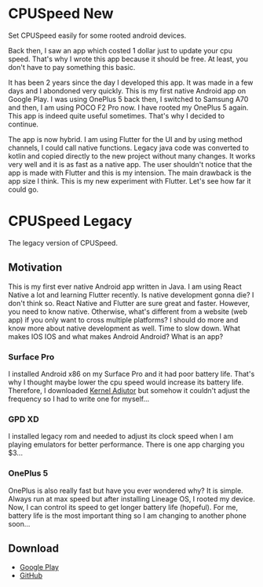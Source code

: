 # CPUSpeed New
Set CPUSpeed easily for some rooted android devices.

Back then, I saw an app which costed 1 dollar just to update your cpu speed. That's why I wrote this app because it should be free. At least, you don't have to pay something this basic. 

It has been 2 years since the day I developed this app. It was made in a few days and I abondoned very quickly. This is my first native Android app on Google Play. I was using OnePlus 5 back then, I switched to Samsung A70 and then, I am using POCO F2 Pro now. I have rooted my OnePlus 5 again. This app is indeed quite useful sometimes. That's why I decided to continue.

The app is now hybrid. I am using Flutter for the UI and by using method channels, I could call native functions. Legacy java code was converted to kotlin and copied directly to the new project without many changes. It works very well and it is as fast as a native app. The user shouldn't notice that the app is made with Flutter and this is my intension. The main drawback is the app size I think. This is my new experiment with Flutter. Let's see how far it could go.

# CPUSpeed Legacy
The legacy version of CPUSpeed.

## Motivation
This is my first ever native Android app written in Java. I am using React Native a lot and learning Flutter recently. Is native development gonna die? I don't think so. React Native and Flutter are sure great and faster. However, you need to know native. Otherwise, what's different from a website (web app) if you only want to cross multiple platforms? I should do more and know more about native development as well. Time to slow down. What makes IOS IOS and what makes Android Android? What is an app?

### Surface Pro
I installed Android x86 on my Surface Pro and it had poor battery life. That's why I thought maybe lower the cpu speed would increase its battery life. Therefore, I downloaded [Kernel Adiutor](https://play.google.com/store/apps/details?id=com.grarak.kerneladiutor&hl=en_US) but somehow it couldn't adjust the frequency so I had to write one for myself...

### GPD XD
I installed legacy rom and needed to adjust its clock speed when I am playing emulators for better performance. There is one app charging you $3...

### OnePlus 5
OnePlus is also really fast but have you ever wondered why? It is simple. Always run at max speed but after installing Lineage OS, I rooted my device. Now, I can control its speed to get longer battery life (hopeful). For me, battery life is the most important thing so I am changing to another phone soon...

## Download
- [Google Play](https://play.google.com/store/apps/details?id=com.yihengquan.cpuspeed)
- [GitHub](https://github.com/HenryQuan/CPUSpeed/releases/latest)
